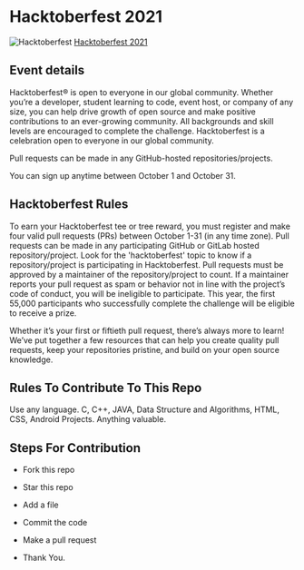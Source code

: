 # Hacktoberfest 2021
![Hacktoberfest](https://hacktoberfest.digitalocean.com/_nuxt/img/logo-hacktoberfest-full.f42e3b1.svg)
[Hacktoberfest 2021](https://hacktoberfest.digitalocean.com/)

## Event details
Hacktoberfest® is open to everyone in our global community. Whether you’re a developer, student learning to code, event host, or company of any size, you can help drive growth of open source and make positive contributions to an ever-growing community. All backgrounds and skill levels are encouraged to complete the challenge.
Hacktoberfest is a celebration open to everyone in our global community.

Pull requests can be made in any GitHub-hosted repositories/projects.

You can sign up anytime between October 1 and October 31.

## Hacktoberfest Rules 
To earn your Hacktoberfest tee or tree reward, you must register and make four valid pull requests (PRs) between October 1-31 (in any time zone). Pull requests can be made in any participating GitHub or GitLab hosted repository/project. Look for the 'hacktoberfest' topic to know if a repository/project is participating in Hacktoberfest. Pull requests must be approved by a maintainer of the repository/project to count. If a maintainer reports your pull request as spam or behavior not in line with the project’s code of conduct, you will be ineligible to participate. This year, the first 55,000 participants who successfully complete the challenge will be eligible to receive a prize.

Whether it’s your first or fiftieth pull request, there’s always more to learn! We’ve put together a few resources that can help you create quality pull requests, keep your repositories pristine, and build on your open source knowledge. 

## Rules To Contribute To This Repo 
Use any language. C, C++, JAVA, Data Structure and Algorithms, HTML, CSS, Android Projects. Anything valuable. 

## Steps For Contribution

- Fork this repo

- Star this repo

- Add a file

- Commit the code

- Make a pull request 

- Thank You.
